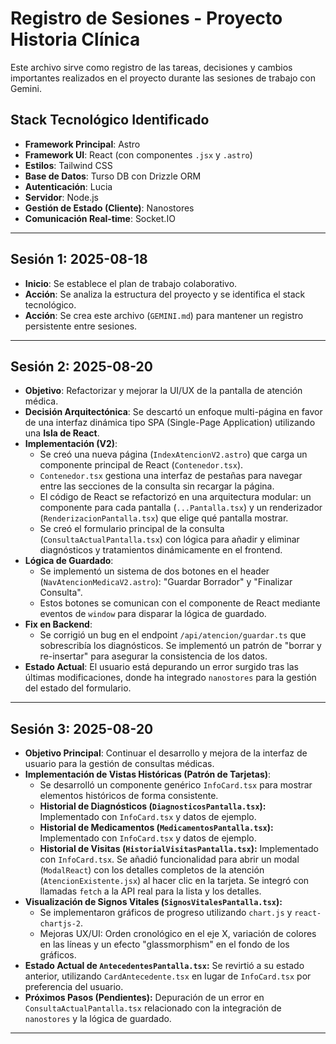 # Registro de Sesiones - Proyecto Historia Clínica

Este archivo sirve como registro de las tareas, decisiones y cambios importantes realizados en el proyecto durante las sesiones de trabajo con Gemini.

## Stack Tecnológico Identificado

*   **Framework Principal**: Astro
*   **Framework UI**: React (con componentes `.jsx` y `.astro`)
*   **Estilos**: Tailwind CSS
*   **Base de Datos**: Turso DB con Drizzle ORM
*   **Autenticación**: Lucia
*   **Servidor**: Node.js
*   **Gestión de Estado (Cliente)**: Nanostores
*   **Comunicación Real-time**: Socket.IO

---

## Sesión 1: 2025-08-18

*   **Inicio**: Se establece el plan de trabajo colaborativo.
*   **Acción**: Se analiza la estructura del proyecto y se identifica el stack tecnológico.
*   **Acción**: Se crea este archivo (`GEMINI.md`) para mantener un registro persistente entre sesiones.

---

## Sesión 2: 2025-08-20

*   **Objetivo**: Refactorizar y mejorar la UI/UX de la pantalla de atención médica.
*   **Decisión Arquitectónica**: Se descartó un enfoque multi-página en favor de una interfaz dinámica tipo SPA (Single-Page Application) utilizando una **Isla de React**.
*   **Implementación (V2)**:
    *   Se creó una nueva página (`IndexAtencionV2.astro`) que carga un componente principal de React (`Contenedor.tsx`).
    *   `Contenedor.tsx` gestiona una interfaz de pestañas para navegar entre las secciones de la consulta sin recargar la página.
    *   El código de React se refactorizó en una arquitectura modular: un componente para cada pantalla (`...Pantalla.tsx`) y un renderizador (`RenderizacionPantalla.tsx`) que elige qué pantalla mostrar.
    *   Se creó el formulario principal de la consulta (`ConsultaActualPantalla.tsx`) con lógica para añadir y eliminar diagnósticos y tratamientos dinámicamente en el frontend.
*   **Lógica de Guardado**:
    *   Se implementó un sistema de dos botones en el header (`NavAtencionMedicaV2.astro`): "Guardar Borrador" y "Finalizar Consulta".
    *   Estos botones se comunican con el componente de React mediante eventos de `window` para disparar la lógica de guardado.
*   **Fix en Backend**:
    *   Se corrigió un bug en el endpoint `/api/atencion/guardar.ts` que sobrescribía los diagnósticos. Se implementó un patrón de "borrar y re-insertar" para asegurar la consistencia de los datos.
*   **Estado Actual**: El usuario está depurando un error surgido tras las últimas modificaciones, donde ha integrado `nanostores` para la gestión del estado del formulario.

---

## Sesión 3: 2025-08-20

*   **Objetivo Principal**: Continuar el desarrollo y mejora de la interfaz de usuario para la gestión de consultas médicas.
*   **Implementación de Vistas Históricas (Patrón de Tarjetas)**:
    *   Se desarrolló un componente genérico `InfoCard.tsx` para mostrar elementos históricos de forma consistente.
    *   **Historial de Diagnósticos (`DiagnosticosPantalla.tsx`):** Implementado con `InfoCard.tsx` y datos de ejemplo.
    *   **Historial de Medicamentos (`MedicamentosPantalla.tsx`):** Implementado con `InfoCard.tsx` y datos de ejemplo.
    *   **Historial de Visitas (`HistorialVisitasPantalla.tsx`):** Implementado con `InfoCard.tsx`. Se añadió funcionalidad para abrir un modal (`ModalReact`) con los detalles completos de la atención (`AtencionExistente.jsx`) al hacer clic en la tarjeta. Se integró con llamadas `fetch` a la API real para la lista y los detalles.
*   **Visualización de Signos Vitales (`SignosVitalesPantalla.tsx`):**
    *   Se implementaron gráficos de progreso utilizando `chart.js` y `react-chartjs-2`.
    *   Mejoras UX/UI: Orden cronológico en el eje X, variación de colores en las líneas y un efecto "glassmorphism" en el fondo de los gráficos.
*   **Estado Actual de `AntecedentesPantalla.tsx`:** Se revirtió a su estado anterior, utilizando `CardAntecedente.tsx` en lugar de `InfoCard.tsx` por preferencia del usuario.
*   **Próximos Pasos (Pendientes):** Depuración de un error en `ConsultaActualPantalla.tsx` relacionado con la integración de `nanostores` y la lógica de guardado.

---
